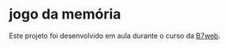 # jogo da memória

Este projeto foi desenvolvido em aula durante o curso da [B7web](https://b7web.com.br).
